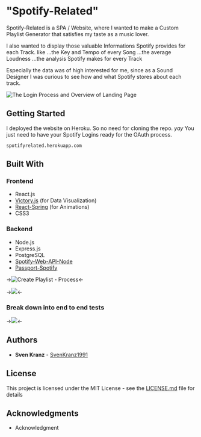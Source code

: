 # "Spotify-Related"

Spotify-Related is a SPA / Website, where I wanted to make a Custom Playlist Generator that satisfies my taste as a music lover.

I also wanted to display those valuable Informations Spotify provides for each Track.
like
...the Key and Tempo of every Song
...the average Loudness
...the analysis Spotify makes for every Track

Especially the data was of high interested for me, since as a Sound Designer I was curious to see how and what Spotify stores about each track.

![The Login Process and Overview of Landing Page](readmegifs/Gif_1_640px_Login.gif)

## Getting Started

I deployed the website on Heroku. So no need for cloning the repo. _yay_
You just need to have your Spotify Logins ready for the OAuth process.

```
spotifyrelated.herokuapp.com
```

## Built With

### Frontend

-   React.js
-   [Victory.js](https://formidable.com/open-source/victory/) (for Data Visualization)
-   [React-Spring](https://www.react-spring.io/) (for Animations)
-   CSS3

### Backend

-   Node.js
-   Express.js
-   PostgreSQL
-   [Spotify-Web-API-Node](https://www.npmjs.com/package/spotify-web-api-node)
-   [Passport-Spotify](https://github.com/JMPerez/passport-spotify)

->![Create Playlist - Process](readmegifs/Gif_1_640px_CreatePlaylist.gif)<-

->![](readmegifs/Gif_1_640px_TrackListData.gif)<-

### Break down into end to end tests

->![](readmegifs/Gif_1_640px_SingleData.gif)<-

## Authors

-   **Sven Kranz** - [SvenKranz1991](https://github.com/SvenKranz1991)

## License

This project is licensed under the MIT License - see the [LICENSE.md](LICENSE.md) file for details

## Acknowledgments

-   Acknowledgment
